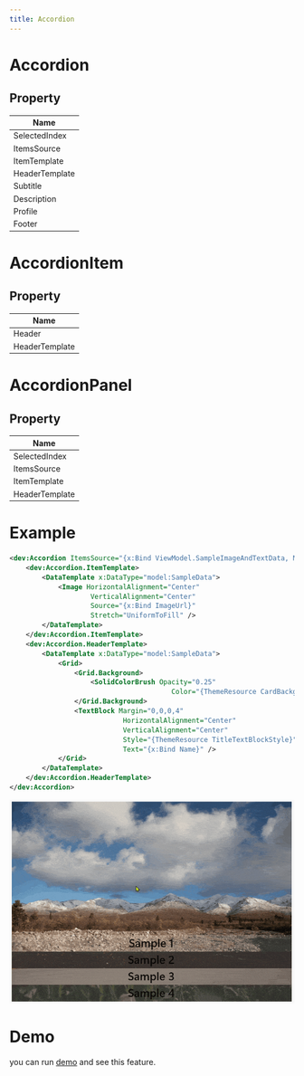 ```yaml
---
title: Accordion
---
```


# Accordion
## Property

|Name|
|-|
|SelectedIndex|
|ItemsSource|
|ItemTemplate|
|HeaderTemplate|
|Subtitle|
|Description|
|Profile|
|Footer|

# AccordionItem
## Property
|Name|
|-|
|Header|
|HeaderTemplate|

# AccordionPanel
## Property
|Name|
|-|
|SelectedIndex|
|ItemsSource|
|ItemTemplate|
|HeaderTemplate|

# Example

```xml
<dev:Accordion ItemsSource="{x:Bind ViewModel.SampleImageAndTextData, Mode=OneWay}">
    <dev:Accordion.ItemTemplate>
        <DataTemplate x:DataType="model:SampleData">
            <Image HorizontalAlignment="Center"
                    VerticalAlignment="Center"
                    Source="{x:Bind ImageUrl}"
                    Stretch="UniformToFill" />
        </DataTemplate>
    </dev:Accordion.ItemTemplate>
    <dev:Accordion.HeaderTemplate>
        <DataTemplate x:DataType="model:SampleData">
            <Grid>
                <Grid.Background>
                    <SolidColorBrush Opacity="0.25"
                                        Color="{ThemeResource CardBackgroundFillColorDefault}" />
                </Grid.Background>
                <TextBlock Margin="0,0,0,4"
                            HorizontalAlignment="Center"
                            VerticalAlignment="Center"
                            Style="{ThemeResource TitleTextBlockStyle}"
                            Text="{x:Bind Name}" />
            </Grid>
        </DataTemplate>
    </dev:Accordion.HeaderTemplate>
</dev:Accordion>
```

![DevWinUI](https://raw.githubusercontent.com/ghost1372/DevWinUI-Resources/refs/heads/main/DevWinUI-Docs/Accordion.gif)

# Demo
you can run [demo](https://github.com/Ghost1372/DevWinUI) and see this feature.
